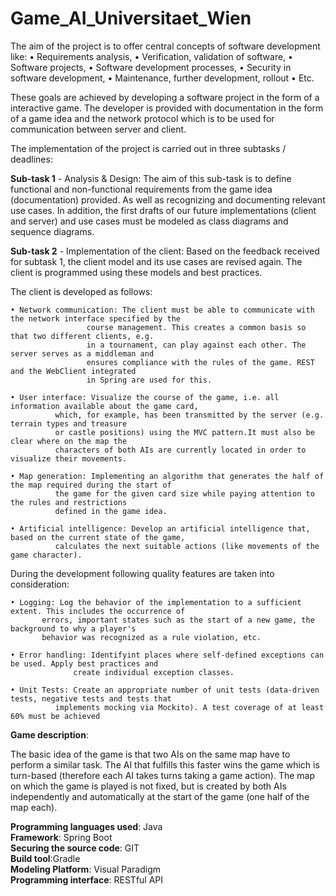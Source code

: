 # Game_AI_Universitaet_Wien


The aim of the project is to offer central concepts of software development like:
• Requirements analysis,
• Verification, validation of software,
• Software projects,
• Software development processes,
• Security in software development,
• Maintenance, further development, rollout
• Etc.


These goals are achieved by developing a software project in the form of a interactive game. The developer is provided with documentation in the form of 
a game idea and the network protocol which is to be used for communication between server and client.

The implementation of the project is carried out in three subtasks / deadlines:

**Sub-task 1** - Analysis & Design: The aim of this sub-task is to define functional and non-functional requirements 
from the game idea (documentation) provided. As well as recognizing and documenting relevant use cases. In addition, 
the first drafts of our future implementations (client and server) and use cases must be modeled as class diagrams and sequence diagrams.


**Sub-task 2** - Implementation of the client: Based on the feedback received for subtask 1, the client model and its use cases are revised again. 
The client is programmed using these models and best practices.

The client is developed as follows:

	• Network communication: The client must be able to communicate with the network interface specified by the
			         course management. This creates a common basis so that two different clients, e.g.
			         in a tournament, can play against each other. The server serves as a middleman and
			         ensures compliance with the rules of the game. REST and the WebClient integrated
			         in Spring are used for this.

	• User interface: Visualize the course of the game, i.e. all information available about the game card, 
			  which, for example, has been transmitted by the server (e.g. terrain types and treasure
			  or castle positions) using the MVC pattern.It must also be clear where on the map the 
			  characters of both AIs are currently located in order to visualize their movements.

	• Map generation: Implementing an algorithm that generates the half of the map required during the start of
			  the game for the given card size while paying attention to the rules and restrictions
			  defined in the game idea.

	• Artificial intelligence: Develop an artificial intelligence that, based on the current state of the game,
			  calculates the next suitable actions (like movements of the game character).

During the development following quality features are taken into consideration:

	• Logging: Log the behavior of the implementation to a sufficient extent. This includes the occurrence of
		   errors, important states such as the start of a new game, the background to why a player's
		   behavior was recognized as a rule violation, etc.

	• Error handling: Identifyint places where self-defined exceptions can be used. Apply best practices and
		          create individual exception classes.

	• Unit Tests: Create an appropriate number of unit tests (data-driven tests, negative tests and tests that
 		      implements mocking via Mockito). A test coverage of at least 60% must be achieved



**Game description**:

The basic idea of the game is that two AIs on the same map have to perform a similar task. The AI that fulfills this faster wins the game which
is turn-based (therefore each AI takes turns taking a game action). The map on which the game is played is not fixed, but is created by both AIs
independently and automatically at the start of the game (one half of the map each).


**Programming languages used**: Java <br/>
**Framework**: Spring Boot <br/>
**Securing the source code**: GIT  <br/>
**Build tool**:Gradle  <br/>
**Modeling Platform**: Visual Paradigm <br/>
**Programming interface**: RESTful API <br/>
